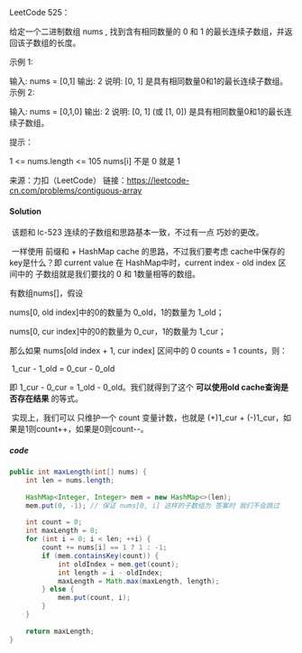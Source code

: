 

LeetCode 525：

给定一个二进制数组 nums , 找到含有相同数量的 0 和 1 的最长连续子数组，并返回该子数组的长度。

 

示例 1:

输入: nums = [0,1]
输出: 2
说明: [0, 1] 是具有相同数量0和1的最长连续子数组。
示例 2:

输入: nums = [0,1,0]
输出: 2
说明: [0, 1] (或 [1, 0]) 是具有相同数量0和1的最长连续子数组。


提示：

1 <= nums.length <= 105
nums[i] 不是 0 就是 1

来源：力扣（LeetCode）
链接：https://leetcode-cn.com/problems/contiguous-array

#### Solution

​	该题和 lc-523 连续的子数组和思路基本一致，不过有一点 巧妙的更改。

​	一样使用 前缀和 + HashMap cache 的思路，不过我们要考虑 cache中保存的key是什么？即 current  value 在 HashMap中时，current index - old index 区间中的 子数组就是我们要找的 0 和 1数量相等的数组。

有数组nums[]，假设

nums[0, old index]中的0的数量为 0_old，1的数量为 1_old；

nums[0, cur index]中的0的数量为 0_cur，1的数量为 1_cur；

那么如果 nums[old index + 1, cur index] 区间中的 0 counts = 1 counts，则：

​	1_cur - 1_old = 0_cur - 0_old

即 1_cur - 0_cur = 1_old - 0_old。我们就得到了这个 **可以使用old cache查询是否存在结果** 的等式。

​	实现上，我们可以 只维护一个 count 变量计数，也就是 (+)1_cur + (-)1_cur，如果是1则count++，如果是0则count--。

##### code

```java
public int maxLength(int[] nums) {
    int len = nums.length;
    
    HashMap<Integer, Integer> mem = new HashMap<>(len);
	mem.put(0, -1);	// 保证 nums[0, i] 这样的子数组为 答案时 我们不会跳过
    
    int count = 0;
    int maxLength = 0;
    for (int i = 0; i < len; ++i) {
        count += nums[i] == 1 ? 1 : -1;
        if (mem.containsKey(count)) {
            int oldIndex = mem.get(count);
            int length = i - oldIndex;
            maxLength = Math.max(maxLength, length);
        } else {
            mem.put(count, i);
        }
    }
    
    return maxLength;
}
```

